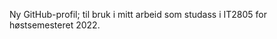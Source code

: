 
Ny GitHub-profil; til bruk i mitt arbeid som studass i IT2805 for høstsemesteret 2022.



<!---

- 👋 Hi, I’m @victorka00
- 👀 I’m interested in ...
- 🌱 I’m currently learning ...
- 💞️ I’m looking to collaborate on ...
- 📫 How to reach me ...

victorka00/victorka00 is a ✨ special ✨ repository because its `README.md` (this file) appears on your GitHub profile.
You can click the Preview link to take a look at your changes.
--->
